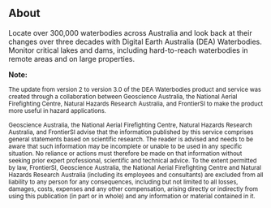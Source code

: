 ## About

Locate over 300,000 waterbodies across Australia and look back at their changes over three decades with Digital Earth Australia (DEA) Waterbodies. Monitor critical lakes and dams, including hard-to-reach waterbodies in remote areas and on large properties.

<div class="alert alert-block alert-info">
<b>Note:</b> </p><p><small> The update from version 2 to version 3.0 of the DEA Waterbodies product and service was created through a collaboration between Geoscience Australia, the National Aerial Firefighting Centre, Natural Hazards Research Australia, and FrontierSI to make the product more useful in hazard applications. 

Geoscience Australia, the National Aerial Firefighting Centre, Natural Hazards Research Australia, and FrontierSI advise that the information published by this service comprises general statements based on scientific research. The reader is advised and needs to be aware that such information may be incomplete or unable to be used in any specific situation. No reliance or actions must therefore be made on that information without seeking prior expert professional, scientific and technical advice. To the extent permitted by law, FrontierSI, Geoscience Australia, the National Aerial Firefighting Centre and Natural Hazards Research Australia (including its employees and consultants) are excluded from all liability to any person for any consequences, including but not limited to all losses, damages, costs, expenses and any other compensation, arising directly or indirectly from using this publication (in part or in whole) and any information or material contained in it.</small></p> 
</div>


